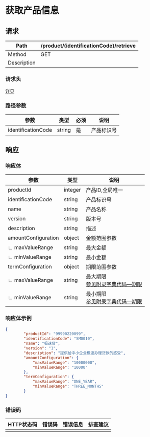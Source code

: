 # 获取产品信息

## 请求

| Path        | /product/{identificationCode}/retrieve |
| ----------- | -------------------------------------- |
| Method      | GET                                    |
| Description |                                        |

### 请求头

[详见](../header.md)

### 路径参数

| 参数               | 类型   | 必须 | 说明       |
| ------------------ | ------ | ---- | ---------- |
| identificationCode | string | 是   | 产品标识号 |

## 响应

### 响应体

| 参数                | 类型    | 说明                                                         |
| ------------------- | ------- | ------------------------------------------------------------ |
| productId           | integer | 产品ID,全局唯一                                              |
| identificationCode  | string  | 产品标识号                                                   |
| name                | string  | 产品名称                                                     |
| version             | string  | 版本号                                                       |
| description         | string  | 描述                                                         |
| amountConfiguration | object  | 金额范围参数                                                 |
| ∟ maxValueRange     | string  | 最大金额                                                     |
| ∟ minValueRange     | string  | 最小金额                                                     |
| termConfiguration   | object  | 期限范围参数                                                 |
| ∟ maxValueRange     | string  | 最大期限<br />[参见附录字典代码—期限](../appendices/dictionary_code.md) |
| ∟ minValueRange     | string  | 最小期限<br />[参见附录字典代码—期限](../appendices/dictionary_code.md) |

### 响应体示例

```json
{
        "productId": "99990220099",
        "identificationCode": "SM0010",
        "name": "极速贷",
        "version": "1",
        "description": "提供给中小企业极速办理贷款的感受",
        "amountConfiguration": {
            "maxValueRange": "10000000",
            "minValueRange": "10000"
        },
        "termConfiguration": {
            "maxValueRange": "ONE_YEAR",
            "minValueRange": "THREE_MONTHS"
        }
}
```

### 错误码

| HTTP状态码 | 错误码 | 错误信息 | 排查建议 |
| ---------- | ------ | -------- | -------- |
|            |        |          |          |


